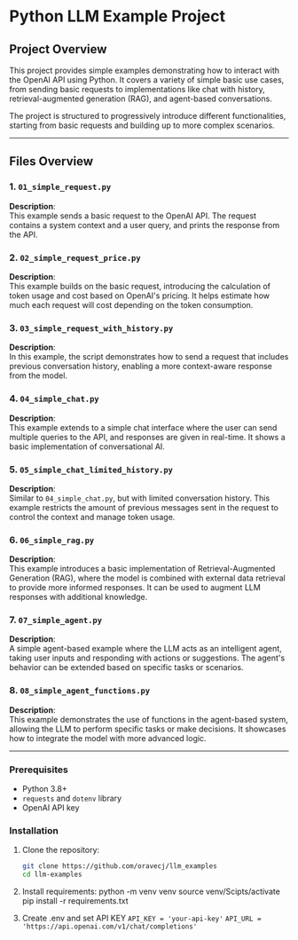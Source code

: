 # Python LLM Example Project

## Project Overview

This project provides simple examples demonstrating how to interact with the OpenAI API using Python. It covers a variety of simple basic use cases, from sending basic requests to implementations like chat with history, retrieval-augmented generation (RAG), and agent-based conversations.

The project is structured to progressively introduce different functionalities, starting from basic requests and building up to more complex scenarios.

---

## Files Overview

### 1. `01_simple_request.py`
**Description**:  
This example sends a basic request to the OpenAI API. The request contains a system context and a user query, and prints the response from the API.

### 2. `02_simple_request_price.py`
**Description**:  
This example builds on the basic request, introducing the calculation of token usage and cost based on OpenAI's pricing. It helps estimate how much each request will cost depending on the token consumption.

### 3. `03_simple_request_with_history.py`
**Description**:  
In this example, the script demonstrates how to send a request that includes previous conversation history, enabling a more context-aware response from the model.

### 4. `04_simple_chat.py`
**Description**:  
This example extends to a simple chat interface where the user can send multiple queries to the API, and responses are given in real-time. It shows a basic implementation of conversational AI.

### 5. `05_simple_chat_limited_history.py`
**Description**:  
Similar to `04_simple_chat.py`, but with limited conversation history. This example restricts the amount of previous messages sent in the request to control the context and manage token usage.

### 6. `06_simple_rag.py`
**Description**:  
This example introduces a basic implementation of Retrieval-Augmented Generation (RAG), where the model is combined with external data retrieval to provide more informed responses. It can be used to augment LLM responses with additional knowledge.

### 7. `07_simple_agent.py`
**Description**:  
A simple agent-based example where the LLM acts as an intelligent agent, taking user inputs and responding with actions or suggestions. The agent's behavior can be extended based on specific tasks or scenarios.

### 8. `08_simple_agent_functions.py`
**Description**:  
This example demonstrates the use of functions in the agent-based system, allowing the LLM to perform specific tasks or make decisions. It showcases how to integrate the model with more advanced logic.

---
### Prerequisites
- Python 3.8+
- `requests` and `dotenv` library
- OpenAI API key

### Installation
1. Clone the repository:
   ```bash
   git clone https://github.com/oravecj/llm_examples
   cd llm-examples
2. Install requirements:
   python -m venv venv
   source venv/Scipts/activate
   pip install -r requirements.txt

3. Create .env and set API KEY
    `API_KEY = 'your-api-key'`
    `API_URL = 'https://api.openai.com/v1/chat/completions'`
